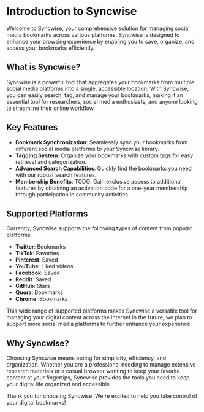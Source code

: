 # Introduction to Syncwise

Welcome to Syncwise, your comprehensive solution for managing social media bookmarks across various platforms. Syncwise is designed to enhance your browsing experience by enabling you to save, organize, and access your bookmarks efficiently.

## What is Syncwise?

Syncwise is a powerful tool that aggregates your bookmarks from multiple social media platforms into a single, accessible location. With Syncwise, you can easily search, tag, and manage your bookmarks, making it an essential tool for researchers, social media enthusiasts, and anyone looking to streamline their online workflow.

## Key Features

- **Bookmark Synchronization**: Seamlessly sync your bookmarks from different social media platforms to your Syncwise library.
- **Tagging System**: Organize your bookmarks with custom tags for easy retrieval and categorization.
- **Advanced Search Capabilities**: Quickly find the bookmarks you need with our robust search features.
- **Membership Benefits**: TODO: Gain exclusive access to additional features by obtaining an activation code for a one-year membership through participation in community activities.

## Supported Platforms

Currently, Syncwise supports the following types of content from popular platforms:

- **Twitter**: Bookmarks
- **TikTok**: Favorites
- **Pinterest**: Saved
- **YouTube**: Liked videos
- **Facebook**: Saved
- **Reddit**: Saved
- **GitHub**: Stars
- **Quora**: Bookmarks
- **Chrome**: Bookmarks

This wide range of supported platforms makes Syncwise a versatile tool for managing your digital content across the internet.In the future, we plan to support more social media platforms to further enhance your experience.

## Why Syncwise?

Choosing Syncwise means opting for simplicity, efficiency, and organization. Whether you are a professional needing to manage extensive research materials or a casual browser wanting to keep your favorite content at your fingertips, Syncwise provides the tools you need to keep your digital life organized and accessible.

Thank you for choosing Syncwise. We're excited to help you take control of your digital bookmarks!
